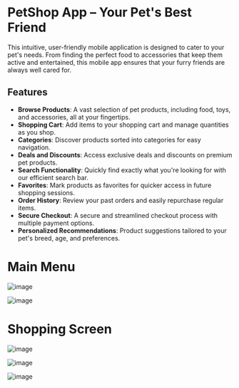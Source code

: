 
# PetShop App – Your Pet's Best Friend

This intuitive, user-friendly mobile application is designed to cater to your pet's needs. From finding the perfect food to accessories that keep them active and entertained, this mobile app ensures that your furry friends are always well cared for.

## Features
- **Browse Products**: A vast selection of pet products, including food, toys, and accessories, all at your fingertips.
- **Shopping Cart**: Add items to your shopping cart and manage quantities as you shop.
- **Categories**: Discover products sorted into categories for easy navigation.
- **Deals and Discounts**: Access exclusive deals and discounts on premium pet products.
- **Search Functionality**: Quickly find exactly what you're looking for with our efficient search bar.
- **Favorites**: Mark products as favorites for quicker access in future shopping sessions.
- **Order History**: Review your past orders and easily repurchase regular items.
- **Secure Checkout**: A secure and streamlined checkout process with multiple payment options.
- **Personalized Recommendations**: Product suggestions tailored to your pet's breed, age, and preferences.
  
# Main Menu<br>
![image](https://github.com/Arda66/Pawder-Test-Case/assets/61588522/2e06b509-f41d-454f-b896-1bcda8966ee1)

![image](https://github.com/Arda66/Pawder-Test-Case/assets/61588522/92f7fda0-f1b5-4324-ba9c-b4ac0f927ba9)



# Shopping Screen<br>       
![image](https://github.com/Arda66/Pawder-Test-Case/assets/61588522/2038dfe8-9569-46fe-9d23-b6fccef9251e)

![image](https://github.com/Arda66/Pawder-Test-Case/assets/61588522/b237266f-399f-4f60-9fab-7283520a8b64)

![image](https://github.com/Arda66/Pawder-Test-Case/assets/61588522/6d5162dd-91c6-4135-ae31-564781f7ceae)

   



